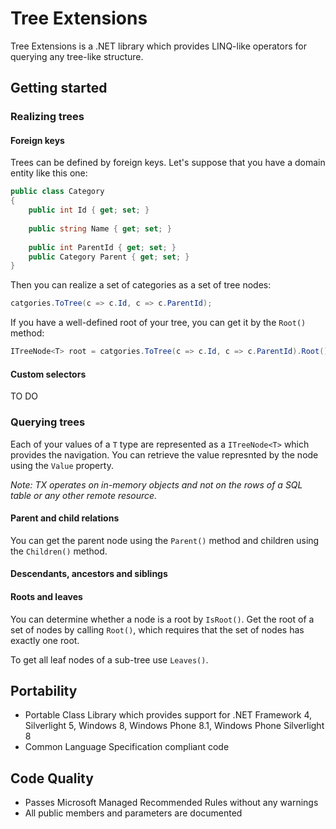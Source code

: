 # Tree Extensions
Tree Extensions is a .NET library which provides LINQ-like operators for querying any tree-like structure.
 
## Getting started

### Realizing trees

#### Foreign keys
Trees can be defined by foreign keys. Let's suppose that you have a domain entity like this one:
```C#
public class Category
{
    public int Id { get; set; }
    
    public string Name { get; set; }
    
    public int ParentId { get; set; }
    public Category Parent { get; set; }
}
```

Then you can realize a set of categories as a set of tree nodes:
```C#
catgories.ToTree(c => c.Id, c => c.ParentId);
```

If you have a well-defined root of your tree, you can get it by the ```Root()``` method:
```C#
ITreeNode<T> root = catgories.ToTree(c => c.Id, c => c.ParentId).Root();
```

#### Custom selectors
TO DO

### Querying trees
Each of your values of a ```T``` type are represented as a ```ITreeNode<T>``` which provides the navigation. You can retrieve the value represnted by the node using the ```Value``` property.

*Note: TX operates on in-memory objects and not on the rows of a SQL table or any other remote resource.*

#### Parent and child relations
You can get the parent node using the ```Parent()``` method and children using the ```Children()``` method.

#### Descendants, ancestors and siblings


#### Roots and leaves
You can determine whether a node is a root by ```IsRoot()```. Get the root of a set of nodes by calling ```Root()```, which requires that the set of nodes has exactly one root.

To get all leaf nodes of a sub-tree use ```Leaves()```.

## Portability
* Portable Class Library which provides support for .NET Framework 4, Silverlight 5, Windows 8, Windows Phone 8.1, Windows Phone Silverlight 8
* Common Language Specification compliant code

## Code Quality
* Passes Microsoft Managed Recommended Rules without any warnings
* All public members and parameters are documented